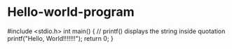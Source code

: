 # Hello-world-program
#include <stdio.h>
int main() {
   // printf() displays the string inside quotation
   printf("Hello, World!!!!!!!");
   return 0;
}
